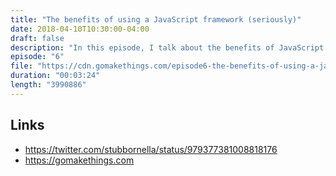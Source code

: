 ```yaml
---
title: "The benefits of using a JavaScript framework (seriously)"
date: 2018-04-10T10:30:00-04:00
draft: false
description: "In this episode, I talk about the benefits of JavaScript frameworks (crazy, right?)."
episode: "6"
file: "https://cdn.gomakethings.com/episode6-the-benefits-of-using-a-javascript-framework.mp3"
duration: "00:03:24"
length: "3990886"
---
```


## Links

- https://twitter.com/stubbornella/status/979377381008818176
- https://gomakethings.com